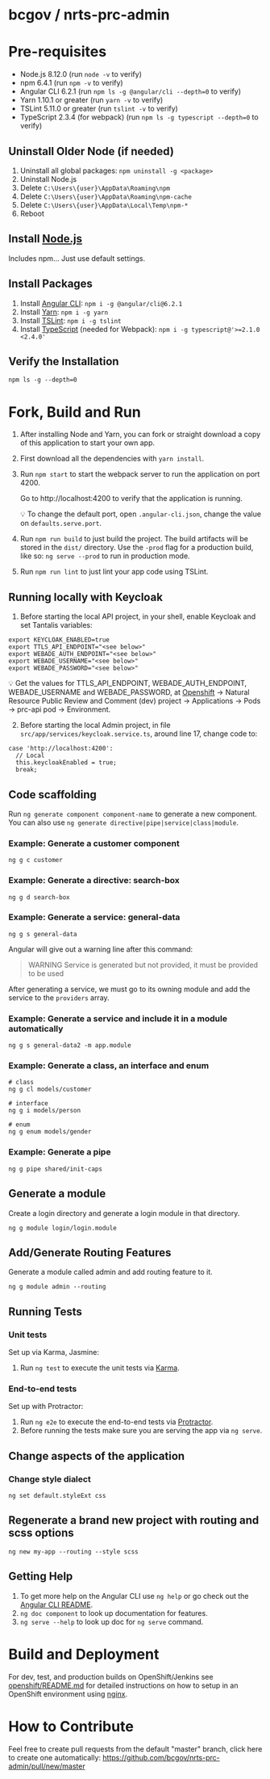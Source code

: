 # bcgov / nrts-prc-admin

# Pre-requisites

- Node.js 8.12.0 (run `node -v` to verify)
- npm 6.4.1 (run `npm -v` to verify)
- Angular CLI 6.2.1 (run `npm ls -g @angular/cli --depth=0` to verify)
- Yarn 1.10.1 or greater (run `yarn -v` to verify)
- TSLint 5.11.0 or greater  (run `tslint -v` to verify)
- TypeScript 2.3.4 (for webpack) (run `npm ls -g typescript --depth=0` to verify)

## Uninstall Older Node (if needed)

1. Uninstall all global packages: `npm uninstall -g <package>`
1. Uninstall Node.js
1. Delete `C:\Users\{user}\AppData\Roaming\npm`
1. Delete `C:\Users\{user}\AppData\Roaming\npm-cache`
1. Delete `C:\Users\{user}\AppData\Local\Temp\npm-*`
1. Reboot

## Install [Node.js](https://nodejs.org/)

Includes npm... Just use default settings.

## Install Packages

1. Install [Angular CLI](https://angular.io/): `npm i -g @angular/cli@6.2.1`
1. Install [Yarn](https://yarnpkg.com/): `npm i -g yarn`
1. Install [TSLint](https://palantir.github.io/tslint/): `npm i -g tslint`
1. Install [TypeScript](https://www.npmjs.com/package/typescript) (needed for Webpack): `npm i -g typescript@'>=2.1.0 <2.4.0'`


## Verify the Installation

```
npm ls -g --depth=0
```

# Fork, Build and Run

1. After installing Node and Yarn, you can fork or straight download a copy of this application to start your own app.
1. First download all the dependencies with `yarn install`.
1. Run `npm start` to start the webpack server to run the application on port 4200.

    Go to http://localhost:4200 to verify that the application is running.

    :bulb: To change the default port, open `.angular-cli.json`, change the value on `defaults.serve.port`.
    
1. Run `npm run build` to just build the project. The build artifacts will be stored in the `dist/` directory. Use the `-prod` flag for a production build, like so: `ng serve --prod` to run in production mode.
1. Run `npm run lint` to just lint your app code using TSLint.

## Running locally with Keycloak

1. Before starting the local API project, in your shell, enable Keycloak and set Tantalis variables:
```
export KEYCLOAK_ENABLED=true
export TTLS_API_ENDPOINT="<see below>"
export WEBADE_AUTH_ENDPOINT="<see below>"
export WEBADE_USERNAME="<see below>"
export WEBADE_PASSWORD="<see below>"
```
:bulb: Get the values for TTLS_API_ENDPOINT, WEBADE_AUTH_ENDPOINT, WEBADE_USERNAME and WEBADE_PASSWORD, at [Openshift](https://console.pathfinder.gov.bc.ca:8443/console/projects) &rarr; Natural Resource Public Review and Comment (dev) project &rarr; Applications &rarr; Pods &rarr; prc-api pod &rarr; Environment.

2. Before starting the local Admin project, in file `src/app/services/keycloak.service.ts`, around line 17, change code to:
```
case 'http://localhost:4200':
  // Local
  this.keycloakEnabled = true;
  break;
```

## Code scaffolding

Run `ng generate component component-name` to generate a new component. You can also use `ng generate directive|pipe|service|class|module`.

### Example: Generate a customer component

```
ng g c customer
```

### Example: Generate a directive: search-box

```
ng g d search-box
```

### Example: Generate a service: general-data

```
ng g s general-data
```

Angular will give out a warning line after this command:

> WARNING Service is generated but not provided, it must be provided to be used

After generating a service, we must go to its owning module and add the service to the `providers` array.

### Example: Generate a service and include it in a module automatically

```
ng g s general-data2 -m app.module
```

### Example: Generate a class, an interface and enum

```
# class
ng g cl models/customer

# interface
ng g i models/person

# enum
ng g enum models/gender
```

### Example: Generate a pipe

```
ng g pipe shared/init-caps
```

## Generate a module

Create a login directory and generate a login module in that directory.

```
ng g module login/login.module
```

## Add/Generate Routing Features

Generate a module called admin and add routing feature to it.

```
ng g module admin --routing
```

## Running Tests

### Unit tests
  
Set up via Karma, Jasmine:
1. Run `ng test` to execute the unit tests via [Karma](https://karma-runner.github.io).

### End-to-end tests

Set up with Protractor:
1. Run `ng e2e` to execute the end-to-end tests via [Protractor](http://www.protractortest.org/).
1. Before running the tests make sure you are serving the app via `ng serve`.

## Change aspects of the application

### Change style dialect

```
ng set default.styleExt css
```

## Regenerate a brand new project with routing and scss options

```
ng new my-app --routing --style scss
```

## Getting Help

1. To get more help on the Angular CLI use `ng help` or go check out the [Angular CLI README](https://github.com/angular/angular-cli/blob/master/README.md).
1. `ng doc component` to look up documentation for features.
1. `ng serve --help` to look up doc for `ng serve` command.

# Build and Deployment

For dev, test, and production builds on OpenShift/Jenkins see [openshift/README.md](https://github.com/bcgov/nrts-prc-admin/blob/master/openshift/README.md) for detailed instructions on how to setup in an OpenShift environment using [nginx](https://www.nginx.com/).

# How to Contribute

Feel free to create pull requests from the default "master" branch, click here to create one automatically: <https://github.com/bcgov/nrts-prc-admin/pull/new/master>
